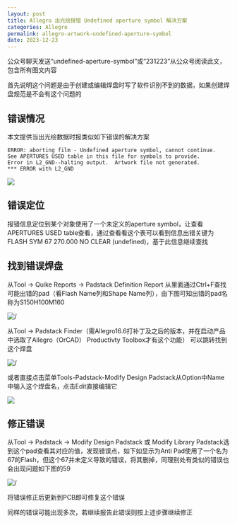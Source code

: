 ```yaml
---
layout: post
title: Allegro 出光绘报错 Undefined aperture symbol 解决方案
categories: Allegro
permalink: allegro-artwork-undefined-aperture-symbol
date: 2023-12-23
---
```


公众号聊天发送“undefined-aperture-symbol”或“231223”从公众号阅读此文，包含所有图文内容

首先说明这个问题是由于创建或编辑焊盘时写了软件识别不到的数据，如果创建焊盘规范是不会有这个问题的

## 错误情况

本文提供当出光绘数据时报类似如下错误的解决方案

```
ERROR: aborting film - Undefined aperture symbol, cannot continue.
See APERTURES USED table in this file for symbols to provide.
Error in L2_GND--halting output.  Artwork file not generated.
*** ERROR with L2_GND 
```

![](https://a1024.synology.me/images/blog/2024/image-2.png)

## 错误定位

报错信息定位到某个对象使用了一个未定义的aperture symbol，让查看APERTURES USED table查看，通过查看看这个表可以看到信息出错关键为FLASH SYM 67 270.000 NO CLEAR (undefined)，基于此信息继续查找

## 找到错误焊盘

从Tool -> Quike Reports -> Padstack Definition Report 从里面通过Ctrl+F查找可能出错的pad（看Flash Name列和Shape Name列），由下图可知出错的pad名称为S150H100M160

![/](https://a1024.synology.me/images/blog/2022/Padstack%20Definition%20Report1%20.png)

从Tool -> Padstack Finder（需Allegro16.6打补丁及之后的版本，并在启动产品中选取了Allegro（OrCAD） Productivty Toolbox才有这个功能） 可以跳转找到这个焊盘

![/](https://a1024.synology.me/images/blog/2022/padfinder1.png)

或者直接点击菜单Tools-Padstack-Modify Design Padstack从Option中Name中输入这个焊盘名，点击Edit直接编辑它

![](https://a1024.synology.me/images/blog/2024/image-1.png)

## 修正错误

从Tool -> Padstack -> Modify Design Padstack 或 Modify Library Padstack选到这个pad查看其对应的值，发现错误点，如下如显示为Anti Pad使用了一个名为67的Flash，但这个67并未定义导致的错误，将其删掉，同理别处有类似的错误也会出现问题如下图的59

![/](https://a1024.synology.me/images/blog/2022/paderror1.png)

将错误修正后更新到PCB即可修复这个错误

同样的错误可能出现多次，若继续报告此错误则按上述步骤继续修正